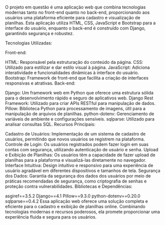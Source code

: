 O projeto em questão é uma aplicação web que combina tecnologias modernas tanto no front-end quanto no back-end, proporcionando aos usuários uma plataforma eficiente para cadastro e visualização de planilhas. Esta aplicação utiliza HTML, CSS, JavaScript e Bootstrap para a interface do usuário, enquanto o back-end é construído com Django, garantindo segurança e robustez.

Tecnologias Utilizadas:

Front-end:

HTML: Responsável pela estruturação do conteúdo da página.
CSS: Utilizado para estilizar e dar estilo visual à página.
JavaScript: Adiciona interatividade e funcionalidades dinâmicas à interface do usuário.
Bootstrap: Framework de front-end que facilita a criação de interfaces responsivas e atrativas.
Back-end:

Django: Um framework web em Python que oferece uma estrutura sólida para o desenvolvimento rápido e seguro de aplicativos web.
Django Rest Framework: Utilizado para criar APIs RESTful para manipulação de dados.
Pillow: Biblioteca Python para processamento de imagens, útil para a manipulação de arquivos de planilhas.
python-dotenv: Gerenciamento de variáveis de ambiente e configurações sensíveis.
sqlparse: Utilizado para analisar consultas SQL.
Recursos Principais:

Cadastro de Usuários: Implementação de um sistema de cadastro de usuários, permitindo que novos usuários se registrem na plataforma.
Controle de Login: Os usuários registrados podem fazer login em suas contas com segurança, utilizando autenticação de usuário e senha.
Upload e Exibição de Planilhas: Os usuários têm a capacidade de fazer upload de planilhas para a plataforma e visualizá-las diretamente no navegador.
Interface Intuitiva: Design intuitivo e responsivo para uma experiência de usuário agradável em diferentes dispositivos e tamanhos de tela.
Segurança dos Dados: Garantia da segurança dos dados dos usuários por meio de práticas recomendadas de segurança, como criptografia de senhas e proteção contra vulnerabilidades.
Bibliotecas e Dependências:

asgiref==3.5.2
Django==4.1
Pillow==9.3.0
python-dotenv==0.20.0
sqlparse==0.4.2
Essa aplicação web oferece uma solução completa e eficiente para o cadastro e exibição de planilhas online. Combinando tecnologias modernas e recursos poderosos, ela promete proporcionar uma experiência fluida e segura para os usuários.
